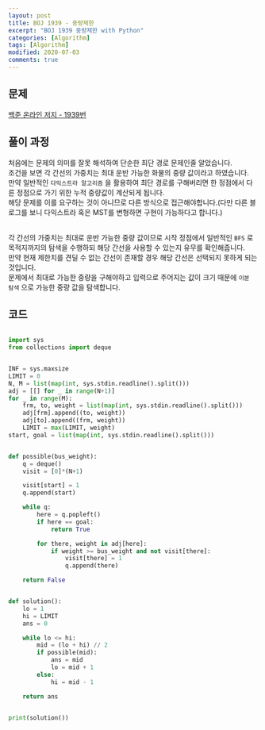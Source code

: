 ```yaml
---
layout: post
title: BOJ 1939 - 중량제한
excerpt: "BOJ 1939 중량제한 with Python"
categories: [Algorithm]
tags: [Algorithm]
modified: 2020-07-03
comments: true
---
```


## 문제
[백준 온라인 저지 - 1939번](https://www.acmicpc.net/problem/1939)

## 풀이 과정
처음에는 문제의 의미를 잘못 해석하여 단순한 최단 경로 문제인줄 알았습니다. <br>
조건을 보면 각 간선의 가중치는 최대 운반 가능한 화물의 중량 값이라고 하였습니다. <br>
만약 일반적인 `다익스트라 알고리즘` 을 활용하여 최단 경로를 구해버리면 한 정점에서 다른 정점으로 가기 위한 누적 중량값이 계산되게 됩니다. <br>
해당 문제를 이를 요구하는 것이 아니므로 다른 방식으로 접근해야합니다.(다만 다른 블로그를 보니 다익스트라 혹은 MST를 변형하면 구현이 가능하다고 합니다.) <br><br>

각 간선의 가중치는 최대로 운반 가능한 중량 값이므로 시작 정점에서 일반적인 `BFS` 로 목적지까지의 탐색을 수행하되 해당 간선을 사용할 수 있는지 유무를 확인해줍니다. <br>
만약 현재 제한치를 견딜 수 없는 간선이 존재할 경우 해당 간선은 선택되지 못하게 되는 것입니다. <br>
문제에서 최대로 가능한 중량을 구해야하고 입력으로 주어지는 값이 크기 때문에 `이분 탐색` 으로 가능한 중량 값을 탐색합니다. <br>


## 코드

~~~ python

import sys
from collections import deque


INF = sys.maxsize
LIMIT = 0
N, M = list(map(int, sys.stdin.readline().split()))
adj = [[] for _ in range(N+1)]
for _ in range(M):
    frm, to, weight = list(map(int, sys.stdin.readline().split()))
    adj[frm].append((to, weight))
    adj[to].append((frm, weight))
    LIMIT = max(LIMIT, weight)
start, goal = list(map(int, sys.stdin.readline().split()))


def possible(bus_weight):
    q = deque()
    visit = [0]*(N+1)

    visit[start] = 1
    q.append(start)

    while q:
        here = q.popleft()
        if here == goal:
            return True

        for there, weight in adj[here]:
            if weight >= bus_weight and not visit[there]:
                visit[there] = 1
                q.append(there)

    return False


def solution():
    lo = 1
    hi = LIMIT
    ans = 0

    while lo <= hi:
        mid = (lo + hi) // 2
        if possible(mid):
            ans = mid
            lo = mid + 1
        else:
            hi = mid - 1

    return ans


print(solution())

~~~